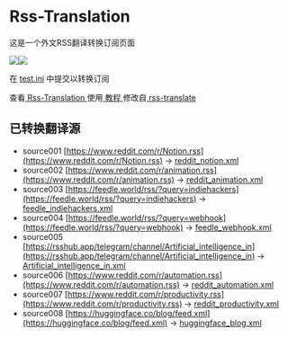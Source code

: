 # Rss-Translation

这是一个外文RSS翻译转换订阅页面 

![](https://github.com/talengu/rss-translate/workflows/circle_translate/badge.svg)![](https://github.com/talengu/rss-translate/workflows/Deploy/badge.svg)

在 [test.ini](https://github.com/rcy1314/Rss-Translation/blob/main/test.ini) 中提交以转换订阅

查看[ Rss-Translation ](https://rcy1314.github.io/Rss-Translation)使用[ 教程 ](https://mp.weixin.qq.com/s?__biz=MzUzODgyNDc5Ng==&mid=2247484829&idx=1&sn=f89e790aec3104d27c1fbc8da3a01790&chksm=fad09caecda715b8f272d49a8a96c81ed76ebd1783b73a007afdb7167645cd7a121b1eab8ed1&token=1482012125&lang=zh_CN#rd)修改自[ rss-translate ](https://github.com/talengu/rss-translate)

## 已转换翻译源
 - source001 [https://www.reddit.com/r/Notion.rss](https://www.reddit.com/r/Notion.rss) -> [reddit_notion.xml](rss/reddit_notion.xml)
 - source002 [https://www.reddit.com/r/animation.rss](https://www.reddit.com/r/animation.rss) -> [reddit_animation.xml](rss/reddit_animation.xml)
 - source003 [https://feedle.world/rss/?query=indiehackers](https://feedle.world/rss/?query=indiehackers) -> [feedle_indiehackers.xml](rss/feedle_indiehackers.xml)
 - source004 [https://feedle.world/rss/?query=webhook](https://feedle.world/rss/?query=webhook) -> [feedle_webhook.xml](rss/feedle_webhook.xml)
 - source005 [https://rsshub.app/telegram/channel/Artificial_intelligence_in](https://rsshub.app/telegram/channel/Artificial_intelligence_in) -> [Artificial_intelligence_in.xml](rss/Artificial_intelligence_in.xml)
 - source006 [https://www.reddit.com/r/automation.rss](https://www.reddit.com/r/automation.rss) -> [reddit_automation.xml](rss/reddit_automation.xml)
 - source007 [https://www.reddit.com/r/productivity.rss](https://www.reddit.com/r/productivity.rss) -> [reddit_productivity.xml](rss/reddit_productivity.xml)
 - source008 [https://huggingface.co/blog/feed.xml](https://huggingface.co/blog/feed.xml) -> [huggingface_blog.xml](rss/huggingface_blog.xml)
